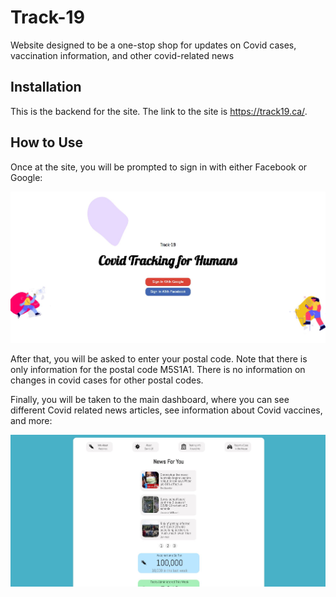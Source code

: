 # Track-19
Website designed to be a one-stop shop for updates on Covid cases, vaccination information, and other covid-related news

## Installation
This is the backend for the site. The link to the site is https://track19.ca/.

## How to Use
Once at the site, you will be prompted to sign in with either Facebook or Google: 

![signin](images/SignIn.JPG)

After that, you will be asked to enter your postal code. Note that there is only information for the postal code M5S1A1. There is no information on changes in covid cases for other postal codes.

Finally, you will be taken to the main dashboard, where you can see different Covid related news articles, see information about Covid vaccines, and more:

![main page](images/Dashboard.JPG)
